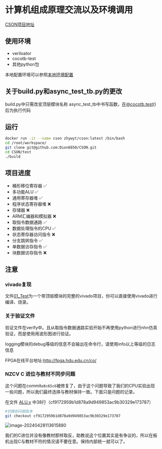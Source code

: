 # 计算机组成原理交流以及环境调用
[CSON项目地址](https://github.com/Dion6850/CSON)
## 使用环境
 - veriloator
 - cocotb-test
 - 其他python包

本地配置环境可以参照[本地环境配置](test/README.md)

## 关于build.py和async_test_tb.py的更改

build.py中只需改变顶层模块名称
async_test_tb中书写函数，在@cocotb.test()后为执行代码

## 运行

```bash
docker run -it --name cson zhywyt/cson:latest /bin/bash
cd /root/workspace/
git clone git@github.com:Dion6850/CSON.git
cd CSON/test
./build
```
## 项目进度
- 桶形移位寄存器 ✅
- 多功能ALU  ✅
- 通用寄存器堆  ✅
- 程序状态寄存器堆 ❌
- 存储器 ❌
- ARM汇编器和模拟器 ❌
- 取指令数据通路 ✅
- 数据处理指令的CPU ✅
- 状态寄存器访问指令 ❌
- 分支跳转指令 ✅
- 单数据访存指令 ✅
- 块数据访存指令 ❌

## 注意
### vivado复现
文件[01_Test](01_Test)为一个带顶层模块的完整的vivado项目，你可以直接使用vivado进行编译、烧录。
### 关于验证文件

验证文件在verify中。且从取指令数据通路实验开始不再使用python进行nhn仿真验证，而是使用用波形图进行验证。

logging模块的debug等级的信息不会输出在命令行，请使用info以上等级的日志信息

FPGA在线平台地址:http://fpga.hdu.edu.cn/co/

### NZCV C 进位与教材不同步问题

这个问题在commit`e8c65c6`被修复了，由于这个问题导致了我们的CPU实验出现一些问题，所以我们最终选择与教材保持一致。下面只是问题的记录。

在文件 [ALU.v](src/ALU.v) 中38行（cf9172959b1d878a9d949853ac9b30329e173787）

```bash
#切换到问题版本
git checkout cf9172959b1d878a9d949853ac9b30329e173787
```
![image-20240428113615880](https://github.com/Dion6850/CSON/assets/112734045/f438d920-b46b-4678-b3fe-160ccb01f7a5)


我们的C进位并没有像教材那样取反，助教说这个位置其实是有争议的，所以在板机出现C与教材不符的情况请不要在意。保持内部统一就可以了。
